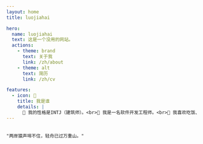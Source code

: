 ```yaml
---
layout: home
title: luojiahai

hero:
  name: luojiahai
  text: 这是一个没用的网站。
  actions:
    - theme: brand
      text: 关于我
      link: /zh/about
    - theme: alt
      text: 简历
      link: /zh/cv

features:
  - icon: 🐷
    title: 我是谁
    details: |
      🤗 我的性格是INTJ（建筑师）。<br>🔭 我是一名软件开发工程师。<br>🌱 我喜欢吃饭、做饭、逛超市。<br>📫 如果联系我：luo[at]jiahai.co
---
```


##

```ts:line-numbers
"两岸猿声啼不住，轻舟已过万重山。"
```
